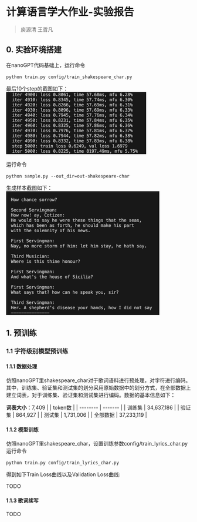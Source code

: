 # 计算语言学大作业-实验报告

> 庾源清 王哲凡

## 0. 实验环境搭建

在nanoGPT代码基础上，运行命令
```
python train.py config/train_shakespeare_char.py
```
最后10个step的截图如下：
<img src="figs/0-shakespeare_char_train.jpg" style="zoom:50%;" />


运行命令
```
python sample.py --out_dir=out-shakespeare-char
```
生成样本截图如下：
<img src="figs/0-shakespeare_char_sample.jpg" style="zoom:50%;" />

## 1. 预训练
### 1.1 字符级别模型预训练

#### 1.1.1 数据处理
仿照nanoGPT⾥shakespeare_char对于歌词语料进行预处理，对字符进行编码。其中，训练集、验证集和测试集的划分采用原始数据中的划分方式，在全部数据上建立词表，对于训练集、验证集和测试集进行编码。数据的基本信息如下：

**词表大小**：7,409
|          | token数 |
| -------- | ------- |
| 训练集   |    34,637,186     |
| 验证集   |    864,927     |
| 测试集   |    1,731,006     |
| 全部数据 |    37,233,119     |


#### 1.1.2 模型训练
仿照nanoGPT⾥shakespeare_char，设置训练参数config/train_lyrics_char.py
运行命令
```
python train.py config/train_lyrics_char.py
```
得到如下Train Loss曲线以及Validation Loss曲线:

TODO

#### 1.1.3 歌词续写
TODO